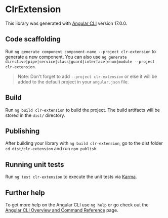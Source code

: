 # ClrExtension

This library was generated with [Angular CLI](https://github.com/angular/angular-cli) version 17.0.0.

## Code scaffolding

Run `ng generate component component-name --project clr-extension` to generate a new component. You can also use
`ng generate directive|pipe|service|class|guard|interface|enum|module --project clr-extension`.

> Note: Don't forget to add `--project clr-extension` or else it will be added to the default project in your
> `angular.json` file.

## Build

Run `ng build clr-extension` to build the project. The build artifacts will be stored in the `dist/` directory.

## Publishing

After building your library with `ng build clr-extension`, go to the dist folder `cd dist/clr-extension` and run
`npm publish`.

## Running unit tests

Run `ng test clr-extension` to execute the unit tests via [Karma](https://karma-runner.github.io).

## Further help

To get more help on the Angular CLI use `ng help` or go check out the
[Angular CLI Overview and Command Reference](https://angular.io/cli) page.
